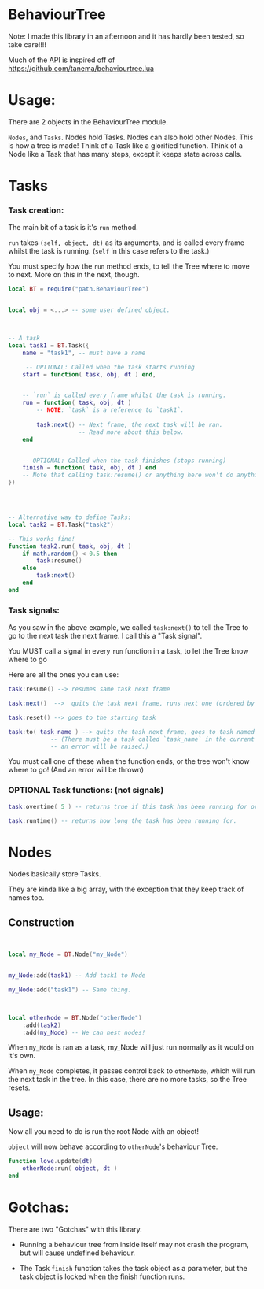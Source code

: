 
# BehaviourTree

Note: I made this library in an afternoon and it has hardly been tested, so take care!!!!

Much of the API is inspired off of https://github.com/tanema/behaviourtree.lua


# Usage:

There are 2 objects in the BehaviourTree module.

`Nodes`, and `Tasks`. Nodes hold Tasks. Nodes can also hold other Nodes. This is how a tree is made!
Think of a Task like a glorified function.
Think of a Node like a Task that has many steps, except it keeps state across calls.



# Tasks

### Task creation:
The main bit of a task is it's `run` method.

`run` takes `(self, object, dt)` as its arguments, and is called every frame whilst the task is running.
(`self` in this case refers to the task.)

You must specify how the `run` method ends, to tell the Tree where to move to next. More on this in the next, though.
```lua
local BT = require("path.BehaviourTree")


local obj = <...> -- some user defined object.



-- A task
local task1 = BT.Task({
    name = "task1", -- must have a name

     -- OPTIONAL: Called when the task starts running
    start = function( task, obj, dt ) end,


    -- `run` is called every frame whilst the task is running.
    run = function( task, obj, dt )
        -- NOTE: `task` is a reference to `task1`.
        
        task:next() -- Next frame, the next task will be ran. 
                    -- Read more about this below.
    end


    -- OPTIONAL: Called when the task finishes (stops running)
    finish = function( task, obj, dt ) end
    -- Note that calling task:resume() or anything here won't do anything.
})




-- Alternative way to define Tasks:
local task2 = BT.Task("task2")

-- This works fine!
function task2.run( task, obj, dt )
    if math.random() < 0.5 then
        task:resume()
    else
        task:next()
    end
end
```


### Task signals:
As you saw in the above example, we called `task:next()` to tell the Tree to go to the next task the next frame. I call this a "Task signal".

You MUST call a signal in every `run` function in a task, to let the Tree know where to go

Here are all the ones you can use:
```lua
task:resume() --> resumes same task next frame

task:next()  -->  quits the task next frame, runs next one (ordered by :add() order.)

task:reset() --> goes to the starting task

task:to( task_name ) --> quits the task next frame, goes to task named `task_name`.
            -- (There must be a task called `task_name` in the current Node, else
            -- an error will be raised.)
```
You must call one of these when the function ends, or the tree won't know where to go!
(And an error will be thrown)


### OPTIONAL Task functions: (not signals)
```lua
task:overtime( 5 ) -- returns true if this task has been running for over 5 seconds, false otherwise

task:runtime() -- returns how long the task has been running for.
```


# Nodes

Nodes basically store Tasks.

They are kinda like a big array, with the exception that they keep track of names too.

## Construction
```lua


local my_Node = BT.Node("my_Node")


my_Node:add(task1) -- Add task1 to Node

my_Node:add("task1") -- Same thing.



local otherNode = BT.Node("otherNode")
    :add(task2)
    :add(my_Node) -- We can nest nodes!
```
When `my_Node` is ran as a task, my_Node will just run normally as it would on it's own.

When `my_Node` completes, it passes control back to `otherNode`, which will run
the next task in the tree. In this case, there are no more tasks, so the Tree resets.


## Usage:

Now all you need to do is run the root Node with an object!

`object` will now behave according to `otherNode`'s behaviour Tree.
```lua
function love.update(dt)
    otherNode:run( object, dt )
end
```

# Gotchas:

There are two "Gotchas" with this library.

- Running a behaviour tree from inside itself may not crash the program, but will cause undefined behaviour.

- The Task `finish` function takes the task object as a parameter, but the task object is locked when the finish function runs.



